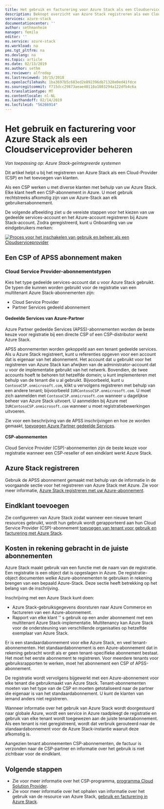 ```yaml
---
title: Het gebruik en facturering voor Azure Stack als een Cloudserviceprovider beheren | Microsoft Docs
description: Beknopt overzicht van Azure Stack registreren als een Cloud-Provider (CSP) en het toevoegen van klanten voor facturering.
services: azure-stack
documentationcenter: ''
author: sethmanheim
manager: femila
editor: ''
ms.service: azure-stack
ms.workload: na
pms.tgt_pltfrm: na
ms.devlang: na
ms.topic: article
ms.date: 02/13/2019
ms.author: sethm
ms.reviewer: alfredop
ms.lastreviewed: 10/15/2018
ms.openlocfilehash: 1ba3697b5c683ed2e892396db71328e0ed41fdce
ms.sourcegitcommit: f715dcc29873aeae40110a1803294a122dfb4c6a
ms.translationtype: MT
ms.contentlocale: nl-NL
ms.lasthandoff: 02/14/2019
ms.locfileid: "56266914"
---
```

# <a name="manage-usage-and-billing-for-azure-stack-as-a-cloud-service-provider"></a>Het gebruik en facturering voor Azure Stack als een Cloudserviceprovider beheren

*Van toepassing op: Azure Stack-geïntegreerde systemen*

Dit artikel helpt u bij het registreren van Azure Stack als een Cloud-Provider (CSP) en het toevoegen van klanten.

Als een CSP werken u met diverse klanten met behulp van uw Azure Stack. Elke klant heeft een CSP-abonnement in Azure. U moet gebruik rechtstreeks afkomstig zijn van uw Azure-Stack aan elk gebruikersabonnement.

De volgende afbeelding ziet u de vereiste stappen voor het kiezen van uw gedeelde services-account en het Azure-account registreren bij Azure Stack-account. Zodra geregistreerd, kunt u Onboarding van uw eindgebruikers merken:

[![Proces voor het inschakelen van gebruik en beheer als een Cloudserviceprovider](media/azure-stack-add-manage-billing-as-a-csp/process-add-useage-as-a-csp.png "proces voor het inschakelen van gebruik en beheer als een Cloudserviceprovider")](media/azure-stack-add-manage-billing-as-a-csp/process-add-useage-as-a-csp.png#lightbox)

## <a name="create-a-csp-or-apss-subscription"></a>Een CSP of APSS abonnement maken

### <a name="cloud-service-provider-subscription-types"></a>Cloud Service Provider-abonnementstypen

Kies het type gedeelde services-account dat u voor Azure Stack gebruikt. De typen die kunnen worden gebruikt voor de registratie van een multitenant Azure Stack-abonnementen zijn:

- Cloud Service Provider
- Partner Services gedeeld abonnement

#### <a name="azure-partner-shared-services"></a>Gedeelde Services van Azure-Partner

Azure Partner gedeelde Services (APSS)-abonnementen worden de beste keuze voor registratie bij een directe CSP of een CSP-distributor werkt Azure Stack.

APSS abonnementen worden gekoppeld aan een tenant gedeelde services. Als u Azure Stack registreert, kunt u referenties opgeven voor een account dat is eigenaar van het abonnement. Het account dat u gebruikt voor het registreren van Azure Stack kan afwijken van de administrator-account dat u voor de implementatie gebruikt van het netwerk. Bovendien, de twee accounts hoeft te behoren tot hetzelfde domein; u kunt implementeren met behulp van de tenant die u al gebruikt. Bijvoorbeeld, kunt u `ContosoCSP.onmicrosoft.com`, klikt u vervolgens registreren met behulp van een andere tenant; bijvoorbeeld `IURContosoCSP.onmicrosoft.com`. U moet zich aanmelden met `ContosoCSP.onmicrosoft.com` wanneer u dagelijkse beheer van Azure Stack uitvoert. U aanmelden bij Azure met `IURContosoCSP.onmicrosoft.com` wanneer u moet registratiebewerkingen uitvoeren.

Zie voor een beschrijving van de APSS inschrijvingen en hoe ze worden gemaakt, [toevoegen Azure Partner gedeelde Services](https://msdn.microsoft.com/partner-center/shared-services).

#### <a name="csp-subscriptions"></a>CSP-abonnementen

Cloud Service Provider (CSP)-abonnementen zijn de beste keuze voor registratie wanneer een CSP-reseller of een eindklant werkt Azure Stack.

## <a name="register-azure-stack"></a>Azure Stack registreren

Gebruik de APSS abonnement gemaakt met behulp van de informatie in de voorgaande sectie voor het registreren van Azure Stack met Azure. Zie voor meer informatie, [Azure Stack registreren met uw Azure-abonnement](azure-stack-registration.md).

## <a name="add-end-customer"></a>Eindklant toevoegen

Zie configureren van Azure Stack zodat wanneer een nieuwe tenant resources gebruikt, wordt hun gebruik wordt gerapporteerd aan hun Cloud Service Provider (CSP)-abonnement [toevoegen van tenant voor gebruik en facturering met Azure Stack](azure-stack-csp-howto-register-tenants.md).

## <a name="charge-the-right-subscriptions"></a>Kosten in rekening gebracht in de juiste abonnementen

Azure Stack maakt gebruik van een functie met de naam van de registratie. Een registratie is een object dat is opgeslagen in Azure. De registratie-object documenten welke Azure-abonnementen te gebruiken in rekening brengen van een bepaald Azure-Stack. Deze sectie heeft betrekking op het belang van de inschrijving.

Inschrijving met een Azure Stack kunt doen:

- Azure Stack-gebruiksgegevens doorsturen naar Azure Commerce en factureren van een Azure-abonnement.
- Rapport van elke klant '' s gebruik op een ander abonnement met een multitenant Azure Stack-implementatie. Multitenancy kan Azure Stack voor de ondersteuning van verschillende organisaties op hetzelfde exemplaar van Azure Stack.

Er is een standaardabonnement voor elke Azure Stack, en veel tenant-abonnementen. Het standaardabonnement is een Azure-abonnement dat in rekening gebracht wordt als er geen tenant-specifieke abonnement bestaat. Het moet het eerste abonnement te registreren. Voor meerdere tenants voor gebruiksrapporten te werken, moet het abonnement een CSP of APSS-abonnement.

De registratie wordt vervolgens bijgewerkt met een Azure-abonnement voor elke tenant die gebruikmaakt van Azure Stack. Tenant-abonnementen moeten van het type van de CSP en moeten getotaliseerd naar de partner die eigenaar is van het standaardabonnement. U kunt de klanten van iemand anders niet registreren.

Wanneer informatie over het gebruik van Azure Stack wordt doorgestuurd naar globale Azure, wordt een service in Azure raadpleegt de registratie en gebruik van elke tenant wordt toegewezen aan de juiste tenantabonnement. Als een tenant is niet geregistreerd, wordt dat verbruik gerouteerd naar de standaardabonnement voor de Azure Stack-instantie waaruit deze afkomstig is.

Aangezien tenant abonnementen CSP-abonnementen, de factuur is verzonden naar de CSP-partner en informatie over het gebruik is niet zichtbaar voor de eindklant.

## <a name="next-steps"></a>Volgende stappen

- Zie voor meer informatie over het CSP-programma, [programma Cloud Solution Provider](https://partner.microsoft.com/solutions/microsoft-cloud-solutions).
- Zie voor meer informatie over het ophalen van informatie over het gebruik van de resource van Azure Stack, [gebruik en facturering in Azure Stack](azure-stack-billing-and-chargeback.md).

